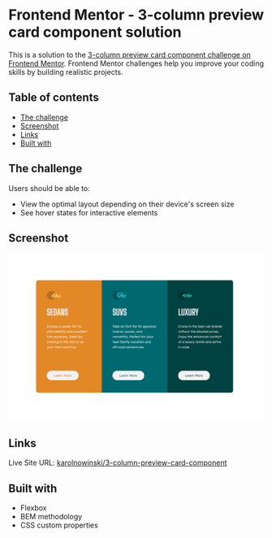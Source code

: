 # Frontend Mentor - 3-column preview card component solution

This is a solution to the [3-column preview card component challenge on Frontend Mentor](https://www.frontendmentor.io/challenges/3column-preview-card-component-pH92eAR2-). Frontend Mentor challenges help you improve your coding skills by building realistic projects. 

## Table of contents
 - [The challenge](#the-challenge)
 - [Screenshot](#screenshot)
 - [Links](#links)
 - [Built with](#built-with)


## The challenge

Users should be able to:

- View the optimal layout depending on their device's screen size
- See hover states for interactive elements

## Screenshot

![](./screenshot.png) 

## Links
Live Site URL: [karolnowinski/3-column-preview-card-component](https://karolnowinski/3-column-preview-card-component)

## Built with

- Flexbox
- BEM methodology
- CSS custom properties